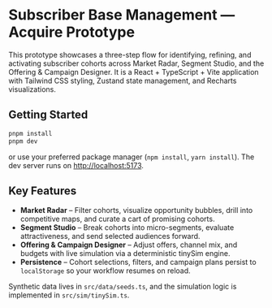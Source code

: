 # Subscriber Base Management — Acquire Prototype

This prototype showcases a three-step flow for identifying, refining, and activating subscriber cohorts across Market Radar, Segment Studio, and the Offering & Campaign Designer. It is a React + TypeScript + Vite application with Tailwind CSS styling, Zustand state management, and Recharts visualizations.

## Getting Started

```bash
pnpm install
pnpm dev
```

or use your preferred package manager (`npm install`, `yarn install`). The dev server runs on [http://localhost:5173](http://localhost:5173).

## Key Features

- **Market Radar** – Filter cohorts, visualize opportunity bubbles, drill into competitive maps, and curate a cart of promising cohorts.
- **Segment Studio** – Break cohorts into micro-segments, evaluate attractiveness, and send selected audiences forward.
- **Offering & Campaign Designer** – Adjust offers, channel mix, and budgets with live simulation via a deterministic tinySim engine.
- **Persistence** – Cohort selections, filters, and campaign plans persist to `localStorage` so your workflow resumes on reload.

Synthetic data lives in `src/data/seeds.ts`, and the simulation logic is implemented in `src/sim/tinySim.ts`.

